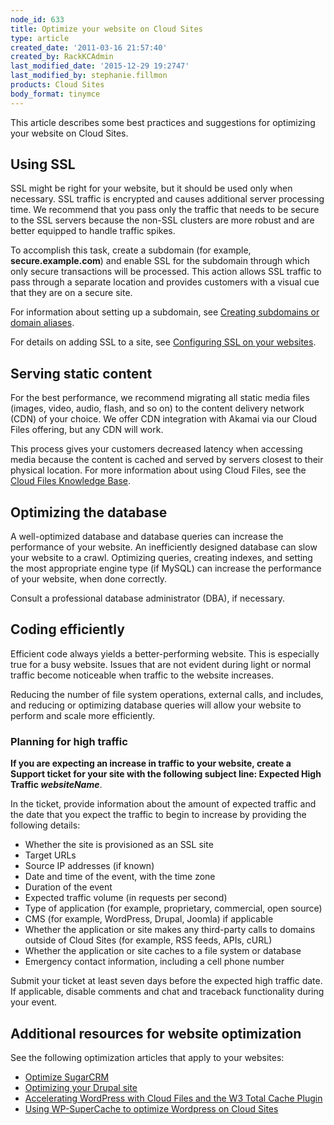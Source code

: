 ```yaml
---
node_id: 633
title: Optimize your website on Cloud Sites
type: article
created_date: '2011-03-16 21:57:40'
created_by: RackKCAdmin
last_modified_date: '2015-12-29 19:2747'
last_modified_by: stephanie.fillmon
products: Cloud Sites
body_format: tinymce
---
```


This article describes some best practices and suggestions for
optimizing your website on Cloud Sites.

Using SSL
---------

SSL might be right for your website, but it should be used only when
necessary. SSL traffic is encrypted and causes additional server
processing time. We recommend that you pass only the traffic that needs
to be secure to the SSL servers because the non-SSL clusters are more
robust and are better equipped to handle traffic spikes.

To accomplish this task, create a subdomain (for example,
**secure.example.com**) and enable SSL for the subdomain through which
only secure transactions will be processed. This action allows SSL
traffic to pass through a separate location and provides customers with
a visual cue that they are on a secure site.

For information about setting up a subdomain, see [Creating subdomains
or domain
aliases](http://www.rackspace.com/knowledge_center/article/getting-started-with-cloud-sites-creating-sub-domains-andor-domain-aliases).

For details on adding SSL to a site, see [Configuring SSL on your
websites](http://www.rackspace.com/knowledge_center/article/getting-started-with-cloud-sites-configuring-ssl-on-your-websites).

Serving static content
----------------------

For the best performance, we recommend migrating all static media files
(images, video, audio, flash, and so on) to the content delivery network
(CDN) of your choice. We offer CDN integration with Akamai via our Cloud
Files offering, but any CDN will work.

This process gives your customers decreased latency when accessing media
because the content is cached and served by servers closest to their
physical location. For more information about using Cloud Files, see the
[Cloud Files Knowledge
Base](http://www.rackspace.com/knowledge_center/product-page/cloud-files).

Optimizing the database
-----------------------

A well-optimized database and database queries can increase the
performance of your website. An inefficiently designed database can slow
your website to a crawl. Optimizing queries, creating indexes, and
setting the most appropriate engine type (if MySQL) can increase the
performance of your website, when done correctly.

Consult a professional database administrator (DBA), if necessary.

Coding efficiently
------------------

Efficient code always yields a better-performing website. This is
especially true for a busy website. Issues that are not evident during
light or normal traffic become noticeable when traffic to the website
increases.

Reducing the number of file system operations, external calls, and
includes, and reducing or optimizing database queries will allow your
website to perform and scale more efficiently.

### Planning for high traffic

**If you are expecting an increase in traffic to your website, create a
Support ticket for your site with the following subject line: Expected
High Traffic *websiteName***.

In the ticket, provide information about the amount of expected traffic
and the date that you expect the traffic to begin to increase by
providing the following details:

-   Whether the site is provisioned as an SSL site
-   Target URLs
-   Source IP addresses (if known)
-   Date and time of the event, with the time zone
-   Duration of the event
-   Expected traffic volume (in requests per second)
-   Type of application (for example, proprietary, commercial, open
    source)
-   CMS (for example, WordPress, Drupal, Joomla) if applicable
-   Whether the application or site makes any third-party calls to
    domains outside of Cloud Sites (for example, RSS feeds, APIs, cURL)
-   Whether the application or site caches to a file system or database
-   Emergency contact information, including a cell phone number

Submit your ticket at least seven days before the expected high traffic
date. If applicable, disable comments and chat and traceback
functionality during your event.

Additional resources for website optimization
---------------------------------------------

See the following optimization articles that apply to your websites:

-   [Optimize
    SugarCRM](http://www.rackspace.com/knowledge_center/article/how-do-i-optimize-sugarcrm-on-cloud-sites)
-   [Optimizing your Drupal
    site](http://www.rackspace.com/blog/optimizing-your-drupal-site/)
-   [Accelerating WordPress with Cloud Files and the W3 Total Cache
    Plugin](http://www.rackspace.com/knowledge_center/article/accelerating-wordpress-with-cloud-files-cdn-and-the-w3-total-cache-plugin)
-   [Using WP-SuperCache to optimize Wordpress on Cloud
    Sites](http://www.rackspace.com/knowledge_center/article/using-wp-supercache-to-optimize-wordpress-on-cloud-sites)


